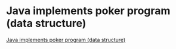 # Java implements poker program (data structure)
[Java implements poker program (data structure)](https://aiwithcloud.com/2022/09/19/java_implements_poker_program_data_structure/)